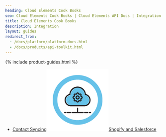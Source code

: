 ```yaml
---
heading: Cloud Elements Cook Books
seo: Cloud Elements Cook Books | Cloud Elements API Docs | Integration Cook Books
title: Cloud Elements Cook Books
description: Integration 
layout: guides
redirect_from:
  - /docs/platform/platform-docs.html
  - /docs/products/api-toolkit.html
---
```


{% include product-guides.html %}

* [Contact Syncing![Sample Integration](/assets/img/integration-guide.png)Shopify and Salesforce](/docs/guides/cook-books/salesforce-shopify)